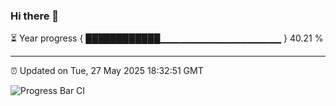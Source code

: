 ### Hi there 👋

⏳ Year progress { ████████████▁▁▁▁▁▁▁▁▁▁▁▁▁▁▁▁▁▁ } 40.21 %

---

⏰ Updated on Tue, 27 May 2025 18:32:51 GMT

![Progress Bar CI](https://github.com/ZhaoGui/ZhaoGui/workflows/Progress%20Bar%20CI/badge.svg)
